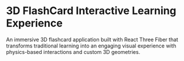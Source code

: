 # 3D FlashCard Interactive Learning Experience
An immersive 3D flashcard application built with React Three Fiber that transforms traditional learning into an engaging visual experience with physics-based interactions and custom 3D geometries.
